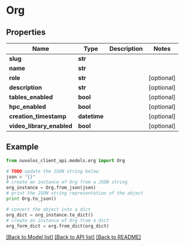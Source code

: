 # Org


## Properties
Name | Type | Description | Notes
------------ | ------------- | ------------- | -------------
**slug** | **str** |  | 
**name** | **str** |  | 
**role** | **str** |  | [optional] 
**description** | **str** |  | [optional] 
**tables_enabled** | **bool** |  | [optional] 
**hpc_enabled** | **bool** |  | [optional] 
**creation_timestamp** | **datetime** |  | [optional] 
**video_library_enabled** | **bool** |  | [optional] 

## Example

```python
from nuvolos_client_api.models.org import Org

# TODO update the JSON string below
json = "{}"
# create an instance of Org from a JSON string
org_instance = Org.from_json(json)
# print the JSON string representation of the object
print Org.to_json()

# convert the object into a dict
org_dict = org_instance.to_dict()
# create an instance of Org from a dict
org_form_dict = org.from_dict(org_dict)
```
[[Back to Model list]](../README.md#documentation-for-models) [[Back to API list]](../README.md#documentation-for-api-endpoints) [[Back to README]](../README.md)


